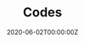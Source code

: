 ---
title: "Codes"  # Add a page title.
summary: "This page contains codes"  # Add a page description.
date: "2020-06-02T00:00:00Z"  # Add today's date.
type: "widget_page"  # Page type is a Widget Page
---